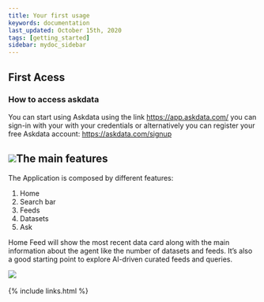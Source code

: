 ```yaml
---
title: Your first usage
keywords: documentation
last_updated: October 15th, 2020
tags: [getting_started]
sidebar: mydoc_sidebar
--- 
```


## First Acess

### How to access askdata

You can start using Askdata using the link <https://app.askdata.com/> you can sign-in with your with your credentials or alternatively you can register your free Askdata account: <https://askdata.com/signup>

![](https://uploads-ssl.webflow.com/5dff758010bfa7356f98e395/5f589d3235072a1e57b3b54e_9ApI7IibWWtz5IJBWMLOZtKqd6SKjps5vHmH0-VuWY6tS_Jb7QKPqPOmNxSJKYILnOtC_HtuUaPSi_zxSTvFY2Recz_W6akmUKUep9PlsAzm039h6btyi5F5U_j2ycnz5wPhEQE9.png)The main features
-----------------

The Application is composed by different features:

1. Home
2. Search bar
3. Feeds
4. Datasets
5. Ask

Home Feed will show the most recent data card along with the main information about the agent like the number of datasets and feeds. It’s also a good starting point to explore AI-driven curated feeds and queries.


![](https://uploads-ssl.webflow.com/5dff758010bfa7356f98e395/5f589e73f754a30dd3927ecc_V8qs9Pw8ehn1YkFm5boeE96sO0B9U0IxpHRxuMX-cIfKEsz39PBx49GjPCS1rtbx-pdOMFTFVfVYGJAc9AW58x-SuILYO2pvU66j01ARPYNiVFguRt7X7KoViaAb-8PLPGUdEr4n.png)‍


{% include links.html %}

